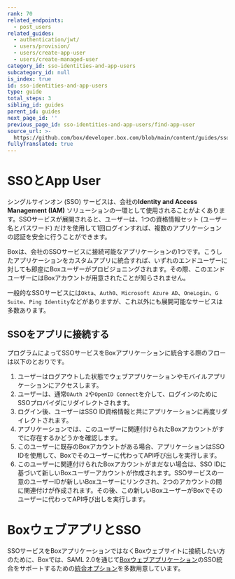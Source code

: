 ```yaml
---
rank: 70
related_endpoints:
  - post_users
related_guides:
  - authentication/jwt/
  - users/provision/
  - users/create-app-user
  - users/create-managed-user
category_id: sso-identities-and-app-users
subcategory_id: null
is_index: true
id: sso-identities-and-app-users
type: guide
total_steps: 3
sibling_id: guides
parent_id: guides
next_page_id: ''
previous_page_id: sso-identities-and-app-users/find-app-user
source_url: >-
  https://github.com/box/developer.box.com/blob/main/content/guides/sso-identities-and-app-users/index.md
fullyTranslated: true
---
```

# SSOとApp User

シングルサインオン (SSO) サービスは、会社の**Identity and Access Management (IAM)** ソリューションの一環として使用されることがよくあります。SSOサービスが展開されると、ユーザーは、1つの資格情報セット (ユーザー名とパスワード) だけを使用して1回ログインすれば、複数のアプリケーションの認証を安全に行うことができます。

Boxは、会社のSSOサービスに接続可能なアプリケーションの1つです。こうしたアプリケーションをカスタムアプリに統合すれば、いずれのエンドユーザーに対しても即座にBoxユーザーがプロビジョニングされます。その際、このエンドユーザーにはBoxアカウントが用意されたことが知らされません。

<Message notice>

一般的なSSOサービスには`Okta`、`Auth0`、`Microsoft Azure AD`、`OneLogin`、`G Suite`、`Ping Identity`などがありますが、これ以外にも展開可能なサービスは多数あります。

</Message>

## SSOをアプリに接続する

プログラムによってSSOサービスをBoxアプリケーションに統合する際のフローは以下のとおりです。

1. ユーザーはログアウトした状態でウェブアプリケーションやモバイルアプリケーションにアクセスします。
2. ユーザーは、通常`OAuth 2`や`OpenID Connect`を介して、ログインのためにSSOプロバイダにリダイレクトされます。
3. ログイン後、ユーザーはSSO ID資格情報と共にアプリケーションに再度リダイレクトされます。
4. アプリケーションでは、このユーザーに関連付けられたBoxアカウントがすでに存在するかどうかを確認します。
5. このユーザーに既存のBoxアカウントがある場合、アプリケーションはSSO IDを使用して、Boxでそのユーザーに代わってAPI呼び出しを実行します。
6. このユーザーに関連付けられたBoxアカウントがまだない場合は、SSO IDに基づいて新しいBoxユーザーアカウントが作成されます。SSOサービスの一意のユーザーIDが新しいBoxユーザーにリンクされ、2つのアカウントの間に関連付けが作成されます。その後、この新しいBoxユーザーがBoxでそのユーザーに代わってAPI呼び出しを実行します。

<Message notice>

# BoxウェブアプリとSSO

SSOサービスをBoxアプリケーションではなくBoxウェブサイトに接続したい方のために、Boxでは、SAML 2.0を通じて[Boxウェブアプリケーション](https://www.box.com)のSSO統合をサポートするための[統合オプション][sso-support]を多数用意しています。

</Message>

<!-- i18n-enable localize-links -->

[sso-support]: https://support.box.com/hc/ja/articles/360043696514-Enterpriseでのシングルサインオン-SSO-の設定

<!-- i18n-disable localize-links -->
